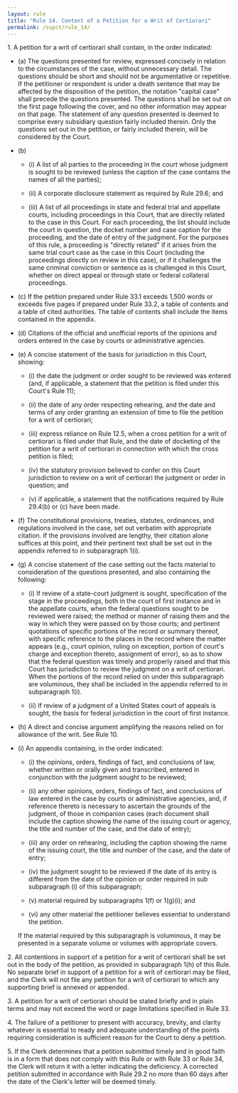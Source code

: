 ```yaml
---
layout: rule
title: "Rule 14. Content of a Petition for a Writ of Certiorari"
permalink: /supct/rule_14/
---
```


1\. A petition for a writ of certiorari shall contain, in the order indicated:

- (a) The questions presented for review, expressed concisely in relation to the circumstances of the case, without unnecessary detail. The questions should be short and should not be argumentative or repetitive. If the petitioner or respondent is under a death sentence that may be affected by the disposition of the petition, the notation "capital case" shall precede the questions presented. The questions shall be set out on the first page following the cover, and no other information may appear on that page. The statement of any question presented is deemed to comprise every subsidiary question fairly included therein. Only the questions set out in the petition, or fairly included therein, will be considered by the Court.

- (b) 

    - (i) A list of all parties to the proceeding in the court whose judgment is sought to be reviewed (unless the caption of the case contains the names of all the parties);  

    - (ii) A corporate disclosure statement as required by Rule 29.6; and  

    - (iii) A list of all proceedings in state and federal trial and appellate courts, including proceedings in this Court, that are directly related to the case in this Court. For each proceeding, the list should include the court in question, the docket number and case caption for the proceeding, and the date of entry of the judgment. For the purposes of this rule, a proceeding is "directly related" if it arises from the same trial court case as the case in this Court (including the proceedings directly on review in this case), or if it challenges the same criminal conviction or sentence as is challenged in this Court, whether on direct appeal or through state or federal collateral proceedings.

- (c) If the petition prepared under Rule 33.1 exceeds 1,500 words or exceeds five pages if prepared under Rule 33.2, a table of contents and a table of cited authorities. The table of contents shall include the items contained in the appendix.

- (d) Citations of the official and unofficial reports of the opinions and orders entered in the case by courts or administrative agencies.

- (e) A concise statement of the basis for jurisdiction in this Court, showing:  

    - (i) the date the judgment or order sought to be reviewed was entered (and, if applicable, a statement that the petition is filed under this Court's Rule 11);  

    - (ii) the date of any order respecting rehearing, and the date and terms of any order granting an extension of time to file the petition for a writ of certiorari;  

    - (iii) express reliance on Rule 12.5, when a cross petition for a writ of certiorari is filed under that Rule, and the date of docketing of the petition for a writ of certiorari in connection with which the cross petition is filed;  

    - (iv) the statutory provision believed to confer on this Court jurisdiction to review on a writ of certiorari the judgment or order in question; and  

    - (v) if applicable, a statement that the notifications required by Rule 29.4(b) or (c) have been made.

- (f) The constitutional provisions, treaties, statutes, ordinances, and regulations involved in the case, set out verbatim with appropriate citation. If the provisions involved are lengthy, their citation alone suffices at this point, and their pertinent text shall be set out in the appendix referred to in subparagraph 1(i).

- (g) A concise statement of the case setting out the facts material to consideration of the questions presented, and also containing the following:  

    - (i) If review of a state-court judgment is sought, specification of the stage in the proceedings, both in the court of first instance and in the appellate courts, when the federal questions sought to be reviewed were raised; the method or manner of raising them and the way in which they were passed on by those courts; and pertinent quotations of specific portions of the record or summary thereof, with specific reference to the places in the record where the matter appears (e.g., court opinion, ruling on exception, portion of court's charge and exception thereto, assignment of error), so as to show that the federal question was timely and properly raised and that this Court has jurisdiction to review the judgment on a writ of certiorari. When the portions of the record relied on under this subparagraph are voluminous, they shall be included in the appendix referred to in subparagraph 1(i).  

    - (ii) If review of a judgment of a United States court of appeals is sought, the basis for federal jurisdiction in the court of first instance.

- (h) A direct and concise argument amplifying the reasons relied on for allowance of the writ. See Rule 10.

- (i) An appendix containing, in the order indicated:

    - (i) the opinions, orders, findings of fact, and conclusions of law, whether written or orally given and transcribed, entered in conjunction with the judgment sought to be reviewed;  

    - (ii) any other opinions, orders, findings of fact, and conclusions of law entered in the case by courts or administrative agencies, and, if reference thereto is necessary to ascertain the grounds of the judgment, of those in companion cases (each document shall include the caption showing the name of the issuing court or agency, the title and number of the case, and the date of entry);  

    - (iii) any order on rehearing, including the caption showing the name of the issuing court, the title and number of the case, and the date of entry;  

    - (iv) the judgment sought to be reviewed if the date of its entry is different from the date of the opinion or order required in sub subparagraph (i) of this subparagraph;  
    - (v) material required by subparagraphs 1(f) or 1(g)(i); and  

    - (vi) any other material the petitioner believes essential to understand the petition.

  If the material required by this subparagraph is voluminous, it may be presented in a separate volume or volumes with appropriate covers.

2\. All contentions in support of a petition for a writ of certiorari shall be set out in the body of the petition, as provided in subparagraph 1(h) of this Rule. No separate brief in support of a petition for a writ of certiorari may be filed, and the Clerk will not file any petition for a writ of certiorari to which any supporting brief is annexed or appended.

3\. A petition for a writ of certiorari should be stated briefly and in plain terms and may not exceed the word or page limitations specified in Rule 33.

4\. The failure of a petitioner to present with accuracy, brevity, and clarity whatever is essential to ready and adequate understanding of the points requiring consideration is sufficient reason for the Court to deny a petition.

5\. If the Clerk determines that a petition submitted timely and in good faith is in a form that does not comply with this Rule or with Rule 33 or Rule 34, the Clerk will return it with a letter indicating the deficiency. A corrected petition submitted in accordance with Rule 29.2 no more than 60 days after the date of the Clerk's letter will be deemed timely.

